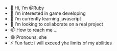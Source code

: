 - 👋 Hi, I’m @Ruby
- 👀 I’m interested in game developing
- 🌱 I’m currently learning javascript
- 💞️ I’m looking to collaborate on a real project
- 📫 How to reach me ...
- 😄 Pronouns: she
- ⚡ Fun fact: i will exceed yhe limits of my abilities

<!---
Ruby is a ✨ special ✨ repository because its `README.md` (this file) appears on your GitHub profile.
You can click the Preview link to take a look at your changes.
--->
